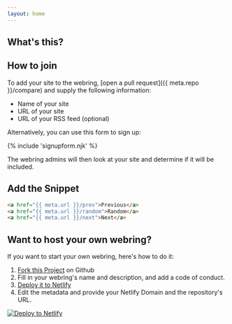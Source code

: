 ```yaml
---
layout: home
---
```


## What's this?

## How to join

To add your site to the webring, [open a pull request]({{ meta.repo }}/compare) and supply the following information:

* Name of your site
* URL of your site
* URL of your RSS feed (optional)

Alternatively, you can use this form to sign up:

{% include 'signupform.njk' %}

The webring admins will then look at your site and determine if it will be included.

## Add the Snippet

```html 
<a href="{{ meta.url }}/prev">Previous</a>
<a href="{{ meta.url }}/random">Random</a>
<a href="{{ meta.url }}/next">Next</a>
```

## Want to host your own webring?

If you want to start your own webring, here's how to do it:

1. [Fork this Project](https://github.com/maxboeck/webring) on Github
2. Fill in your webring's name and description, and add a code of conduct.
3. [Deploy it to Netlify](https://app.netlify.com/start/deploy?repository=https://github.com/maxboeck/webring)
4. Edit the metadata and provide your Netlify Domain and the repository's URL.

[![Deploy to Netlify](https://www.netlify.com/img/deploy/button.svg)](https://app.netlify.com/start/deploy?repository=https://github.com/maxboeck/webring)

